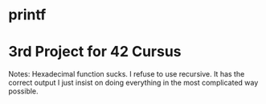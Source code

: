 # printf

3rd Project for 42 Cursus
=========================

Notes:
Hexadecimal function sucks. I refuse to use recursive.
It has the correct output I just insist on doing everything in the most complicated way possible. 
